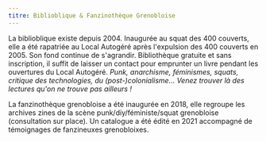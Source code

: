 ```yaml
---
titre: Biblioblique & Fanzinothèque Grenobloise
---
```


La biblioblique existe depuis 2004. 
Inaugurée au squat des 400 couverts, elle a été rapatriée au Local Autogéré après l'expulsion des 400 couverts en 2005. 
Son fond continue de s'agrandir.
Bibliothèque gratuite et sans inscription, 
il suffit de laisser un contact pour emprunter un livre pendant les ouvertures du Local Autogéré.
*Punk, anarchisme, féminismes, squats, critique des technologies, du (post-)colonialisme... 
Venez trouver là des lectures qu'on ne trouve pas ailleurs !*

La fanzinothèque grenobloise a été inaugurée en 2018, 
elle regroupe les archives zines de la scène punk/diy/féministe/squat grenobloise (consultation sur place).
Un catalogue a été édité en 2021 accompagné de témoignages de fanzineuxes grenobloixes. 
